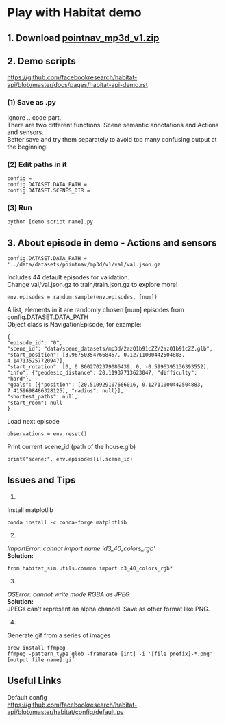 # Play with Habitat demo  
## 1. Download [pointnav_mp3d_v1.zip](https://dl.fbaipublicfiles.com/habitat/data/datasets/pointnav/mp3d/v1/pointnav_mp3d_v1.zip)  

## 2. Demo scripts  
https://github.com/facebookresearch/habitat-api/blob/master/docs/pages/habitat-api-demo.rst  
### (1) Save as .py
Ignore .. code part.  
There are two different functions: Scene semantic annotations and Actions and sensors.  
Better save and try them separately to avoid too many confusing output at the beginning.
### (2) Edit paths in it
```
config =
config.DATASET.DATA_PATH =
config.DATASET.SCENES_DIR =
```
### (3) Run  
```
python [demo script name].py
```

## 3. About episode in demo - Actions and sensors
```
config.DATASET.DATA_PATH = '../data/datasets/pointnav/mp3d/v1/val/val.json.gz'
```
Includes 44 default episodes for validation.  
Change val/val.json.gz to train/train.json.gz to explore more!  
  
```
env.episodes = random.sample(env.episodes, [num])
```
A list, elements in it are randomly chosen [num] episodes from config.DATASET.DATA_PATH  
Object class is NavigationEpisode, for example:  
```
{
"episode_id": "0", 
"scene_id": "data/scene_datasets/mp3d/2azQ1b91cZZ/2azQ1b91cZZ.glb", 
"start_position": [3.967503547668457, 0.12711000442504883, 4.147135257720947], 
"start_rotation": [0, 0.8002702379086439, 0, -0.5996395136393552], 
"info": {"geodesic_distance": 20.11937713623047, "difficulty": "hard"}, 
"goals": [{"position": [20.510929107666016, 0.12711000442504883, 7.4159698486328125], "radius": null}], 
"shortest_paths": null, 
"start_room": null
}
```
  
Load next episode
```
observations = env.reset()
```

Print current scene_id (path of the house.glb)  
```
print("scene:", env.episodes[i].scene_id)
```

## Issues and Tips  
1.  
Install matplotlib
```
conda install -c conda-forge matplotlib  
```
2. 
*ImportError: cannot import name 'd3_40_colors_rgb'*  
**Solution:**  
```
from habitat_sim.utils.common import d3_40_colors_rgb*  
```

3.  
*OSError: cannot write mode RGBA as JPEG*  
**Solution:**  
JPEGs can't represent an alpha channel. Save as other format like PNG.  

4.  
Generate gif from a series of images  
```
brew install ffmpeg
ffmpeg -pattern_type glob -framerate [int] -i '[file prefix]-*.png' [output file name].gif  
```

## Useful Links
Default config  
https://github.com/facebookresearch/habitat-api/blob/master/habitat/config/default.py  
